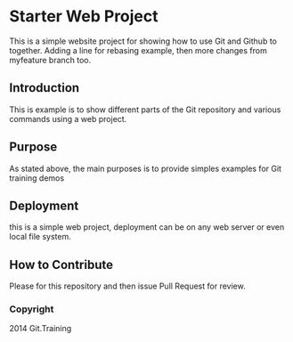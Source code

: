 # Starter Web Project

This is a simple website project for showing how to use Git and Github to together.
Adding a line for rebasing example, then more changes from myfeature branch too.

## Introduction

This is example is to show different parts of the Git repository and various commands using a web project.

## Purpose

As stated above, the main purposes is to provide simples examples for Git training demos

## Deployment 

this is a simple web project, deployment can be on any web server or even local file system.

## How to Contribute

Please for this repository and then issue Pull Request for review.

### Copyright

2014 Git.Training